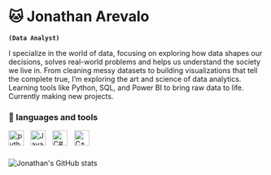 # 🐱 Jonathan Arevalo 
**`(Data Analyst)`**

I specialize in the world of data, focusing on exploring how data shapes our decisions, solves real-world problems and helps us understand the society we live in.
From cleaning messy datasets to building visualizations that tell the complete true, I’m exploring the art and science of data analytics. Learning tools like Python, SQL, and Power BI to bring raw data to life. 
Currently making new projects.

### 🌱 languages and tools

<img align="left" alt="python" width="30Ppx" style="padding-right:10px;" src="https://cdn.jsdelivr.net/gh/devicons/devicon@latest/icons/python/python-original.svg"/>
<img align="left" alt="Java" width="30Ppx" style="padding-right:10px;" src="https://cdn.jsdelivr.net/gh/devicons/devicon@latest/icons/java/java-original.svg"/>
<img align="left" alt="C#" width="30Ppx" style="padding-right:10px;" src="https://cdn.jsdelivr.net/gh/devicons/devicon@latest/icons/csharp/csharp-original.svg" />
<img align="left" alt="C++" width="30Ppx" style="padding-right:10px;" src="https://cdn.jsdelivr.net/gh/devicons/devicon@latest/icons/cplusplus/cplusplus-original.svg"/>
<br />

#

![Jonathan's GitHub stats](https://github-readme-stats.vercel.app/api?username=Gatoskint&show_icons=true&theme=transparent)
